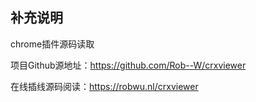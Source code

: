 ## 补充说明

chrome插件源码读取

项目Github源地址：https://github.com/Rob--W/crxviewer 

在线插线源码阅读：https://robwu.nl/crxviewer

